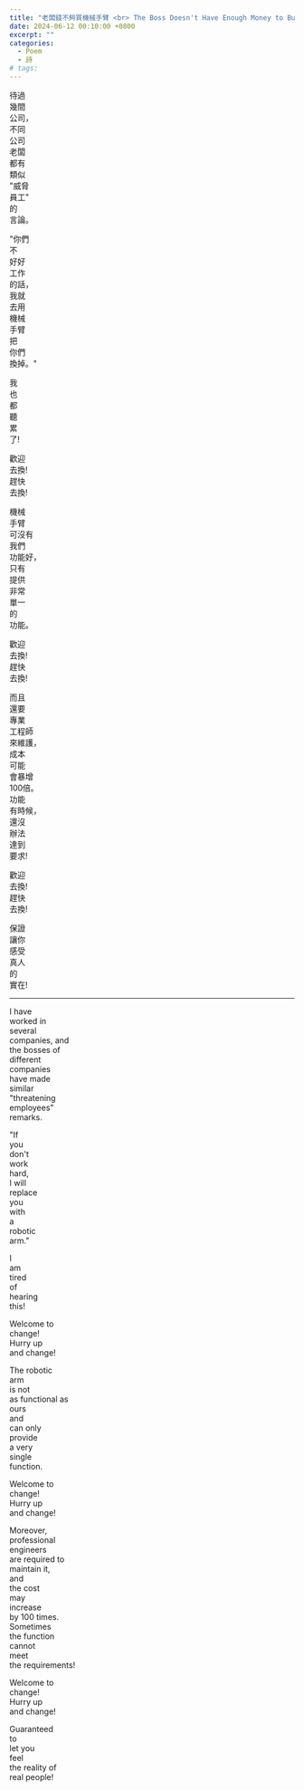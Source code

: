 ```yaml
---
title: "老闆錢不夠買機械手臂 <br> The Boss Doesn't Have Enough Money to Buy Robotic Arms"
date: 2024-06-12 00:10:00 +0800
excerpt: ""
categories:
  - Poem
  - 詩
# tags:
---
```


待過  
幾間  
公司，  
不同  
公司  
老闆  
都有  
類似  
"威脅  
員工"  
的  
言論。

"你們  
不  
好好  
工作  
的話，  
我就  
去用  
機械  
手臂  
把  
你們  
換掉。"

我  
也  
都  
聽  
累  
了!

歡迎  
去換!  
趕快  
去換!

機械  
手臂  
可沒有  
我們  
功能好，  
只有  
提供  
非常  
單一  
的  
功能。

歡迎  
去換!  
趕快  
去換!

而且  
還要  
專業  
工程師  
來維護，  
成本  
可能  
會暴增  
100倍。  
功能  
有時候，  
還沒  
辦法  
達到  
要求!

歡迎  
去換!  
趕快  
去換!

保證  
讓你  
感受  
真人  
的  
實在!

---

I have  
worked in  
several  
companies, and  
the bosses of  
different  
companies  
have made  
similar  
"threatening  
employees"  
remarks.

"If  
you  
don't  
work  
hard,  
I will  
replace  
you  
with  
a  
robotic  
arm."

I  
am  
tired  
of  
hearing  
this!

Welcome to  
change!  
Hurry up  
and change!

The robotic  
arm  
is not  
as functional as  
ours  
and  
can only  
provide  
a very  
single  
function.

Welcome to  
change!  
Hurry up  
and change!

Moreover,  
professional  
engineers  
are required to  
maintain it,  
and  
the cost  
may  
increase  
by 100 times.  
Sometimes  
the function  
cannot  
meet  
the requirements!

Welcome to  
change!  
Hurry up  
and change!

Guaranteed  
to  
let you  
feel  
the reality of  
real people!
